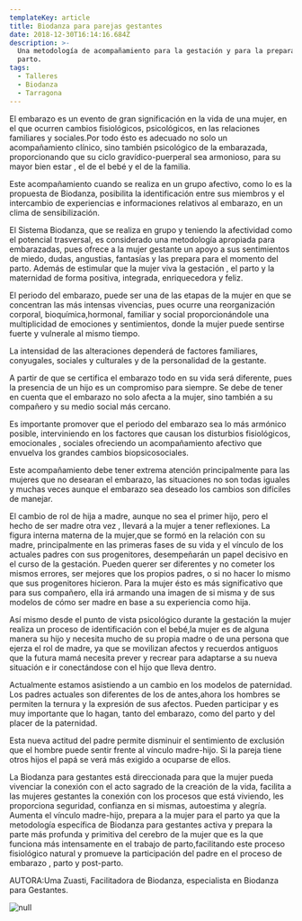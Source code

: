 ```yaml
---
templateKey: article
title: Biodanza para parejas gestantes
date: 2018-12-30T16:14:16.684Z
description: >-
  Una metodología de acompañamiento para la gestación y para la preparación al
  parto.
tags:
  - Talleres
  - Biodanza
  - Tarragona
---
```

El embarazo es un evento de gran significación en la vida de una mujer, en el que ocurren cambios fisiológicos, psicológicos, en las relaciones familiares y sociales.Por todo ésto es adecuado no solo un acompañamiento clínico, sino también psicológico de la embarazada, proporcionando que su ciclo gravídico-puerperal sea armonioso, para su mayor bien estar , el de el bebé y el de la familia.

Este acompañamiento cuando se realiza en un grupo afectivo, como lo es la propuesta de Biodanza, posibilita la identificación entre sus miembros y el intercambio de experiencias e informaciones relativos al embarazo, en un clima de sensibilización.

El Sistema Biodanza, que se realiza en grupo y teniendo la afectividad como el potencial trasversal, es considerado una metodología apropiada para embarazadas, pues ofrece a la mujer gestante un apoyo a sus sentimientos de miedo, dudas, angustias, fantasías y las prepara para el momento del parto. Además de estimular que la mujer viva la gestación , el parto y la maternidad de forma positiva, integrada, enriquecedora y feliz.

 El periodo del embarazo, puede ser una de las etapas de la mujer en que se concentran las más intensas vivencias, pues ocurre una reorganización corporal, bioquímica,hormonal, familiar y social proporcionándole una multiplicidad de emociones y sentimientos, donde la mujer puede sentirse fuerte y vulnerale al mismo tiempo.

La intensidad de las alteraciones dependerá de factores familiares, conyugales, sociales y culturales y de la personalidad de la gestante.

A partir de que se certifica el embarazo todo en su vida será diferente, pues la presencia de un hijo es un compromiso para siempre. Se debe de tener en cuenta que el embarazo no solo afecta a la mujer, sino también a su compañero y su medio social más cercano.

Es importante promover que el periodo del embarazo sea lo más armónico posible, interviniendo en los factores que causan los disturbios fisiológicos, emocionales , sociales ofreciendo un acompañamiento afectivo que envuelva los grandes cambios biopsicosociales.

Este acompañamiento debe tener extrema atención principalmente para las mujeres que no desearan el embarazo, las situaciones no son todas iguales y muchas veces aunque el embarazo sea deseado los cambios son difíciles de manejar.

El cambio de rol de hija a madre, aunque no sea el primer hijo, pero el hecho de ser madre otra vez , llevará a la mujer a tener reflexiones. La figura interna materna de la mujer,que se formó en la relación con su madre, principalmente en las primeras fases de su vida y el vínculo de los actuales padres con sus progenitores, desempeñarán un papel decisivo en el curso de la gestación. Pueden querer ser diferentes y no cometer los mismos errores, ser mejores que los propios padres, o si no hacer lo mismo que sus progenitores hicieron. Para la mujer ésto es más significativo que para sus compañero, ella irá armando una imagen de si misma y de sus modelos de cómo ser madre en base a su experiencia como hija.

Así mismo desde el punto de vista psicológico durante la gestación la mujer realiza un proceso de identificación con el bebé,la mujer es de alguna manera su hijo y necesita mucho de su propia madre o de una persona que ejerza el rol de madre, ya que se movilizan afectos y recuerdos antiguos que la futura mamá necesita prever y recrear para adaptarse a su nueva situación e ir conectándose con el hijo que lleva dentro.

Actualmente estamos asistiendo a un cambio en los modelos de paternidad. Los padres actuales son diferentes de los de antes,ahora los hombres se permiten la ternura y la expresión de sus afectos. Pueden participar y es muy importante que lo hagan, tanto del embarazo, como del parto y del placer de la paternidad.

Esta nueva actitud del padre permite disminuir el sentimiento de exclusión que el hombre puede sentir frente al vínculo madre-hijo. Si la pareja tiene otros hijos el papá se verá más exigido a ocuparse de ellos.

La Biodanza para gestantes está direccionada para que la mujer pueda vivenciar la conexión con el acto sagrado de la creación de la vida, facilita a las mujeres gestantes la conexión con los procesos que está viviendo, les proporciona seguridad, confianza en si mismas, autoestima y alegría. Aumenta el vínculo madre-hijo, prepara a la mujer para el parto ya que la metodología específica de Biodanza para gestantes activa y prepara la parte más profunda y primitiva del cerebro de la mujer que es la que funciona más intensamente en el trabajo de parto,facilitando este proceso fisiológico natural y promueve la participación del padre en el proceso de embarazo , parto y post-parto.

AUTORA:Uma Zuasti, Facilitadora de Biodanza, especialista en Biodanza para Gestantes.



![null](/img/taller-de-biodanza-para-parejas-gestantantes.jpg)
